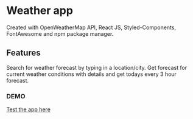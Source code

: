 # Weather app

Created with OpenWeatherMap API, React JS, Styled-Components, FontAwesome and npm package manager.

## Features

Search for weather forecast by typing in a location/city. Get forecast for current weather conditions with details and get todays every 3 hour forecast.

### DEMO

 [Test the app here](https://eglehelms.github.io/weatherapp)

